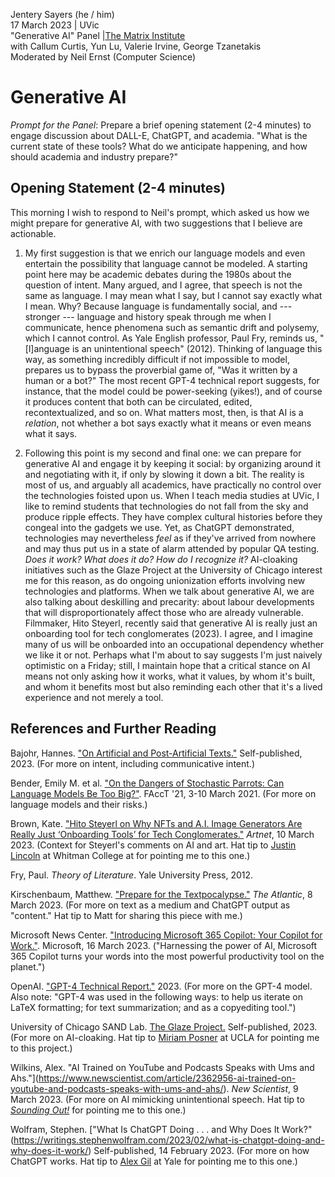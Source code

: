 Jentery Sayers (he / him)    
17 March 2023 | UVic  
"Generative AI" Panel |[The Matrix Institute](https://onlineacademiccommunity.uvic.ca/matrix/events/)  
with Callum Curtis, Yun Lu, Valerie Irvine, George Tzanetakis    
Moderated by Neil Ernst (Computer Science)

# Generative AI 

*Prompt for the Panel*: Prepare a brief opening statement (2-4 minutes) to engage discussion about DALL-E, ChatGPT, and academia. "What is the current state of these tools? What do we anticipate happening, and how should academia and industry prepare?"

## Opening Statement (2-4 minutes)

This morning I wish to respond to Neil's prompt, which asked us how we might prepare for generative AI, with two suggestions that I believe are actionable. 

1) My first suggestion is that we enrich our language models and even entertain the possibility that language cannot be modeled. A starting point here may be academic debates during the 1980s about the question of intent. Many argued, and I agree, that speech is not the same as language. I may mean what I say, but I cannot say exactly what I mean. Why? Because language is fundamentally social, and --- stronger --- language and history speak through me when I communicate, hence phenomena such as semantic drift and polysemy, which I cannot control. As Yale English professor, Paul Fry, reminds us, "[l]anguage is an unintentional speech" (2012). Thinking of language this way, as something incredibly difficult if not impossible to model, prepares us to bypass the proverbial game of, "Was it written by a human or a bot?" The most recent GPT-4 technical report suggests, for instance, that the model could be power-seeking (yikes!), and of course it produces content that both can be circulated, edited, recontextualized, and so on. What matters most, then, is that AI is a *relation*, not whether a bot says exactly what it means or even means what it says. 

2) Following this point is my second and final one: we can prepare for generative AI and engage it by keeping it social: by organizing around it and negotiating with it, if only by slowing it down a bit. The reality is most of us, and arguably all academics, have practically no control over the technologies foisted upon us. When I teach media studies at UVic, I like to remind students that technologies do not fall from the sky and produce ripple effects. They have complex cultural histories before they congeal into the gadgets we use. Yet, as ChatGPT demonstrated, technologies may nevertheless *feel* as if they've arrived from nowhere and may thus put us in a state of alarm attended by popular QA testing. *Does it work?* *What does it do?* *How do I recognize it?* AI-cloaking initiatives such as the Glaze Project at the University of Chicago interest me for this reason, as do ongoing unionization efforts involving new technologies and platforms. When we talk about generative AI, we are also talking about deskilling and precarity: about labour developments that will disproportionately affect those who are already vulnerable. Filmmaker, Hito Steyerl, recently said that generative AI is really just an onboarding tool for tech conglomerates (2023). I agree, and I imagine many of us will be onboarded into an occupational dependency whether we like it or not. Perhaps what I'm about to say suggests I'm just naively optimistic on a Friday; still, I maintain hope that a critical stance on AI means not only asking how it works, what it values, by whom it's built, and whom it benefits most but also reminding each other that it's a lived experience and not merely a tool. 

## References and Further Reading 

Bajohr, Hannes. ["On Artificial and Post-Artificial Texts."](https://hannesbajohr.de/en/2023/03/11/on-artificial-and-post-artificial-texts/) Self-published, 2023. (For more on intent, including communicative intent.)

Bender, Emily M. et al. ["On the Dangers of Stochastic Parrots: Can Language Models Be Too Big?"](https://dl.acm.org/doi/pdf/10.1145/3442188.3445922). FAccT '21, 3-10 March 2021. (For more on language models and their risks.)

Brown, Kate. ["Hito Steyerl on Why NFTs and A.I. Image Generators Are Really Just ‘Onboarding Tools’ for Tech Conglomerates."](https://news.artnet.com/art-world/these-renderings-do-not-relate-to-reality-hito-steyerl-on-the-ideologies-embedded-in-a-i-image-generators-2264692) *Artnet*, 10 March 2023. (Context for Steyerl's comments on AI and art. Hat tip to [Justin Lincoln](http://justinlincoln.com/) at Whitman College at for pointing me to this one.)

Fry, Paul. *Theory of Literature*. Yale University Press, 2012. 

Kirschenbaum, Matthew. ["Prepare for the Textpocalypse."](https://www.theatlantic.com/technology/archive/2023/03/ai-chatgpt-writing-language-models/673318/) *The Atlantic*, 8 March 2023. (For more on text as a medium and ChatGPT output as "content." Hat tip to Matt for sharing this piece with me.)

Microsoft News Center. ["Introducing Microsoft 365 Copilot: Your Copilot for Work."](https://news.microsoft.com/2023/03/16/introducing-microsoft-365-copilot-your-copilot-for-work/). Microsoft, 16 March 2023. ("Harnessing the power of AI, Microsoft 365 Copilot turns your words into the most powerful productivity tool on the planet.")

OpenAI. ["GPT-4 Technical Report."](https://cdn.openai.com/papers/gpt-4.pdf) 2023. (For more on the GPT-4 model. Also note: "GPT-4 was used in the following ways: to help us iterate on LaTeX formatting; for text summarization; and as a copyediting tool.")

University of Chicago SAND Lab. [The Glaze Project.](https://glaze.cs.uchicago.edu/) Self-published, 2023. (For more on AI-cloaking. Hat tip to [Miriam Posner](https://miriamposner.com/) at UCLA for pointing me to this project.)

Wilkins, Alex. "AI Trained on YouTube and Podcasts Speaks with Ums and Ahs."](https://www.newscientist.com/article/2362956-ai-trained-on-youtube-and-podcasts-speaks-with-ums-and-ahs/). *New Scientist*, 9 March 2023. (For more on AI mimicking unintentional speech. Hat tip to [*Sounding Out!*](https://soundstudiesblog.com/) for pointing me to this one.)

Wolfram, Stephen. ["What Is ChatGPT Doing . . . and Why Does It Work?"\(https://writings.stephenwolfram.com/2023/02/what-is-chatgpt-doing-and-why-does-it-work/) Self-published, 14 February 2023. (For more on how ChatGPT works. Hat tip to [Alex Gil](https://www.elotroalex.com/) at Yale for pointing me to this one.)
